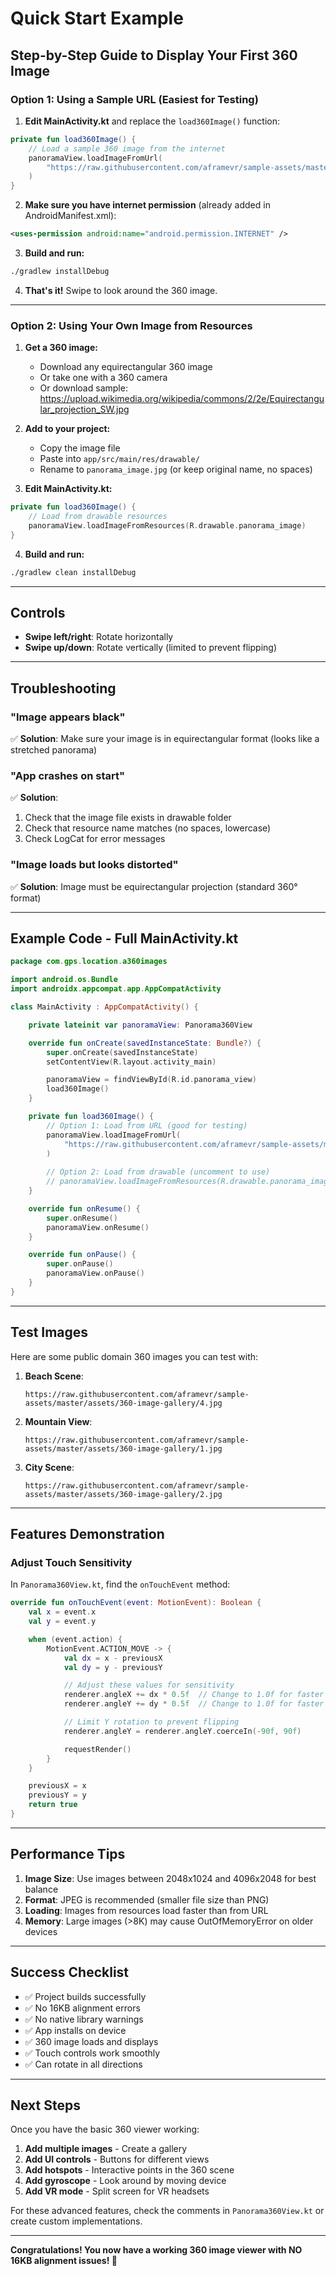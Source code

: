 # Quick Start Example

## Step-by-Step Guide to Display Your First 360 Image

### Option 1: Using a Sample URL (Easiest for Testing)

1. **Edit MainActivity.kt** and replace the `load360Image()` function:

```kotlin
private fun load360Image() {
    // Load a sample 360 image from the internet
    panoramaView.loadImageFromUrl(
        "https://raw.githubusercontent.com/aframevr/sample-assets/master/assets/360-image-gallery/4.jpg"
    )
}
```

2. **Make sure you have internet permission** (already added in AndroidManifest.xml):
```xml
<uses-permission android:name="android.permission.INTERNET" />
```

3. **Build and run:**
```bash
./gradlew installDebug
```

4. **That's it!** Swipe to look around the 360 image.

---

### Option 2: Using Your Own Image from Resources

1. **Get a 360 image:**
   - Download any equirectangular 360 image
   - Or take one with a 360 camera
   - Or download sample: https://upload.wikimedia.org/wikipedia/commons/2/2e/Equirectangular_projection_SW.jpg

2. **Add to your project:**
   - Copy the image file
   - Paste into `app/src/main/res/drawable/`
   - Rename to `panorama_image.jpg` (or keep original name, no spaces)

3. **Edit MainActivity.kt:**

```kotlin
private fun load360Image() {
    // Load from drawable resources
    panoramaView.loadImageFromResources(R.drawable.panorama_image)
}
```

4. **Build and run:**
```bash
./gradlew clean installDebug
```

---

## Controls

- **Swipe left/right**: Rotate horizontally
- **Swipe up/down**: Rotate vertically (limited to prevent flipping)

---

## Troubleshooting

### "Image appears black"
✅ **Solution**: Make sure your image is in equirectangular format (looks like a stretched panorama)

### "App crashes on start"
✅ **Solution**: 
1. Check that the image file exists in drawable folder
2. Check that resource name matches (no spaces, lowercase)
3. Check LogCat for error messages

### "Image loads but looks distorted"
✅ **Solution**: Image must be equirectangular projection (standard 360° format)

---

## Example Code - Full MainActivity.kt

```kotlin
package com.gps.location.a360images

import android.os.Bundle
import androidx.appcompat.app.AppCompatActivity

class MainActivity : AppCompatActivity() {

    private lateinit var panoramaView: Panorama360View

    override fun onCreate(savedInstanceState: Bundle?) {
        super.onCreate(savedInstanceState)
        setContentView(R.layout.activity_main)

        panoramaView = findViewById(R.id.panorama_view)
        load360Image()
    }

    private fun load360Image() {
        // Option 1: Load from URL (good for testing)
        panoramaView.loadImageFromUrl(
            "https://raw.githubusercontent.com/aframevr/sample-assets/master/assets/360-image-gallery/4.jpg"
        )
        
        // Option 2: Load from drawable (uncomment to use)
        // panoramaView.loadImageFromResources(R.drawable.panorama_image)
    }

    override fun onResume() {
        super.onResume()
        panoramaView.onResume()
    }

    override fun onPause() {
        super.onPause()
        panoramaView.onPause()
    }
}
```

---

## Test Images

Here are some public domain 360 images you can test with:

1. **Beach Scene**:
   ```
   https://raw.githubusercontent.com/aframevr/sample-assets/master/assets/360-image-gallery/4.jpg
   ```

2. **Mountain View**:
   ```
   https://raw.githubusercontent.com/aframevr/sample-assets/master/assets/360-image-gallery/1.jpg
   ```

3. **City Scene**:
   ```
   https://raw.githubusercontent.com/aframevr/sample-assets/master/assets/360-image-gallery/2.jpg
   ```

---

## Features Demonstration

### Adjust Touch Sensitivity

In `Panorama360View.kt`, find the `onTouchEvent` method:

```kotlin
override fun onTouchEvent(event: MotionEvent): Boolean {
    val x = event.x
    val y = event.y

    when (event.action) {
        MotionEvent.ACTION_MOVE -> {
            val dx = x - previousX
            val dy = y - previousY

            // Adjust these values for sensitivity
            renderer.angleX += dx * 0.5f  // Change to 1.0f for faster rotation
            renderer.angleY += dy * 0.5f  // Change to 1.0f for faster rotation

            // Limit Y rotation to prevent flipping
            renderer.angleY = renderer.angleY.coerceIn(-90f, 90f)

            requestRender()
        }
    }

    previousX = x
    previousY = y
    return true
}
```

---

## Performance Tips

1. **Image Size**: Use images between 2048x1024 and 4096x2048 for best balance
2. **Format**: JPEG is recommended (smaller file size than PNG)
3. **Loading**: Images from resources load faster than from URL
4. **Memory**: Large images (>8K) may cause OutOfMemoryError on older devices

---

## Success Checklist

- ✅ Project builds successfully
- ✅ No 16KB alignment errors
- ✅ No native library warnings
- ✅ App installs on device
- ✅ 360 image loads and displays
- ✅ Touch controls work smoothly
- ✅ Can rotate in all directions

---

## Next Steps

Once you have the basic 360 viewer working:

1. **Add multiple images** - Create a gallery
2. **Add UI controls** - Buttons for different views
3. **Add hotspots** - Interactive points in the 360 scene
4. **Add gyroscope** - Look around by moving device
5. **Add VR mode** - Split screen for VR headsets

For these advanced features, check the comments in `Panorama360View.kt` or create custom implementations.

---

**Congratulations! You now have a working 360 image viewer with NO 16KB alignment issues! 🎉**



